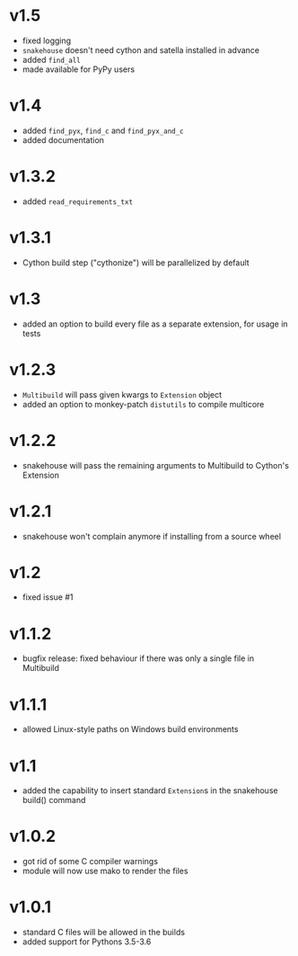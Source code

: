 # v1.5

* fixed logging
* `snakehouse` doesn't need cython and satella installed in advance
* added `find_all`
* made available for PyPy users

# v1.4

* added `find_pyx`, `find_c` and `find_pyx_and_c`
* added documentation

# v1.3.2

* added `read_requirements_txt`

# v1.3.1

* Cython build step ("cythonize") will be parallelized by default

# v1.3

* added an option to build every file as a separate extension, for
  usage in tests

# v1.2.3

* `Multibuild` will pass given kwargs to `Extension` object
* added an option to monkey-patch `distutils` to compile multicore

# v1.2.2

* snakehouse will pass the remaining arguments to Multibuild to Cython's Extension

# v1.2.1

* snakehouse won't complain anymore if installing 
  from a source wheel

# v1.2

* fixed issue #1

# v1.1.2

* bugfix release: fixed behaviour if there was only
  a single file in Multibuild

# v1.1.1

* allowed Linux-style paths on Windows build environments

# v1.1

* added the capability to insert standard `Extension`s
  in the snakehouse build() command

# v1.0.2

* got rid of some C compiler warnings
* module will now use mako to render the files

# v1.0.1

* standard C files will be allowed in the builds
* added support for Pythons 3.5-3.6
